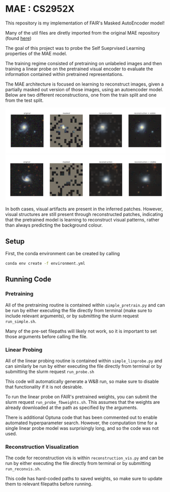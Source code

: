 # MAE : CS2952X

This repository is my implementation of FAIR's Masked AutoEncoder model!

Many of the util files are diretly imported from the original MAE repository (found [here](https://github.com/facebookresearch/mae))

The goal of this project was to probe the Self Sueprvised Learning properties of the MAE model. 

The training regime consisted of pretraining on unlabeled images and then training a linear probe on the pretrained visual encoder to evaluate the information contained within pretrained representations.

The MAE architecture is focused on learning to reconstruct images, given a partially masked out version of those images, using an autoencoder model. Below are two different reconstructions, one from the train split and one from the test split.

![MAE Reconstructions](./assets/large_pretrain_train_crop.png)
![MAE Reconstructions](./assets/large_pretrain_test_crop.png)

In both cases, visual artifacts are present in the inferred patches. However, visual structures are still present through reconstructed patches, indicating that the pretrained model is learning to reconstruct visual patterns, rather than always predicting the background colour.

## Setup

First, the conda environment can be created by calling
```bash
conda env create -f environment.yml
```

## Running Code

### Pretraining

All of the pretraining routine is contained within `simple_pretrain.py` and can be run by either executing the file directly from terminal (make sure to include relevant arguments), or by submitting the slurm request `run_simple.sh`.

Many of the pre-set filepaths will likely not work, so it is important to set those arguments before calling the file.

### Linear Probing

All of the linear probing routine is contained within `simple_linprobe.py` and can similarly be run by either executing the file directly from terminal or by submitting the slurm request `run_probe.sh`

This code will automatically generate a W&B run, so make sure to disable that functionality if it is not desirable.

To run the linear probe on FAIR's pretrained weights, you can submit the slurm request `run_probe_fbweights.sh`.
This assumes that the weights are already downloaded at the path as specified by the arguments.

There is additional Optuna code that has been commented out to enable automated hyperparameter search. 
However, the computation time for a single linear probe model was surprisingly long, and so the code was not used.

### Reconstruction Visualization

The code for reconstruction vis is within `reconstruction_vis.py` and can be run by either executing the file directly from terminal or by submitting `run_reconvis.sh`. 

This code has hard-coded paths to saved weights, so make sure to update them to relevant filepaths before running.